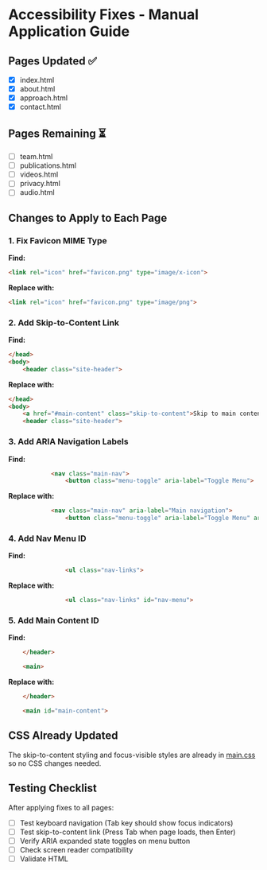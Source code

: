 # Accessibility Fixes - Manual Application Guide

## Pages Updated ✅
- [x] index.html
- [x] about.html
- [x] approach.html
- [x] contact.html

## Pages Remaining ⏳
- [ ] team.html
- [ ] publications.html
- [ ] videos.html
- [ ] privacy.html
- [ ] audio.html

## Changes to Apply to Each Page

### 1. Fix Favicon MIME Type
**Find:**
```html
<link rel="icon" href="favicon.png" type="image/x-icon">
```

**Replace with:**
```html
<link rel="icon" href="favicon.png" type="image/png">
```

### 2. Add Skip-to-Content Link
**Find:**
```html
</head>
<body>
    <header class="site-header">
```

**Replace with:**
```html
</head>
<body>
    <a href="#main-content" class="skip-to-content">Skip to main content</a>
    <header class="site-header">
```

### 3. Add ARIA Navigation Labels
**Find:**
```html
            <nav class="main-nav">
                <button class="menu-toggle" aria-label="Toggle Menu">
```

**Replace with:**
```html
            <nav class="main-nav" aria-label="Main navigation">
                <button class="menu-toggle" aria-label="Toggle Menu" aria-expanded="false" aria-controls="nav-menu">
```

### 4. Add Nav Menu ID
**Find:**
```html
                <ul class="nav-links">
```

**Replace with:**
```html
                <ul class="nav-links" id="nav-menu">
```

### 5. Add Main Content ID
**Find:**
```html
    </header>

    <main>
```

**Replace with:**
```html
    </header>

    <main id="main-content">
```

## CSS Already Updated
The skip-to-content styling and focus-visible styles are already in [main.css](assets/css/main.css) so no CSS changes needed.

## Testing Checklist
After applying fixes to all pages:
- [ ] Test keyboard navigation (Tab key should show focus indicators)
- [ ] Test skip-to-content link (Press Tab when page loads, then Enter)
- [ ] Verify ARIA expanded state toggles on menu button
- [ ] Check screen reader compatibility
- [ ] Validate HTML
